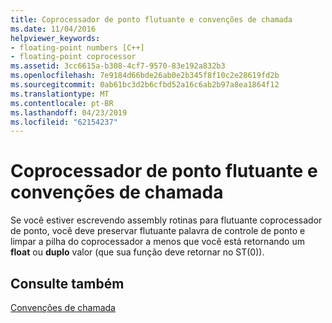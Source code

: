 ```yaml
---
title: Coprocessador de ponto flutuante e convenções de chamada
ms.date: 11/04/2016
helpviewer_keywords:
- floating-point numbers [C++]
- floating-point coprocessor
ms.assetid: 3cc6615a-b308-4cf7-9570-83e192a832b3
ms.openlocfilehash: 7e9184d66bde26ab0e2b345f8f10c2e28619fd2b
ms.sourcegitcommit: 0ab61bc3d2b6cfbd52a16c6ab2b97a8ea1864f12
ms.translationtype: MT
ms.contentlocale: pt-BR
ms.lasthandoff: 04/23/2019
ms.locfileid: "62154237"
---
```

# <a name="floating-point-coprocessor-and-calling-conventions"></a>Coprocessador de ponto flutuante e convenções de chamada

Se você estiver escrevendo assembly rotinas para flutuante coprocessador de ponto, você deve preservar flutuante palavra de controle de ponto e limpar a pilha do coprocessador a menos que você está retornando um **float** ou **duplo** valor (que sua função deve retornar no ST(0)).

## <a name="see-also"></a>Consulte também

[Convenções de chamada](../cpp/calling-conventions.md)